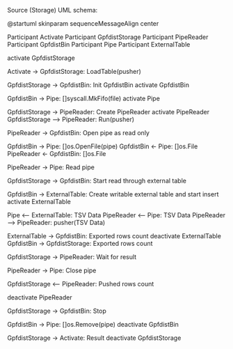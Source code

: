 Source (Storage) UML schema:

@startuml
skinparam sequenceMessageAlign center

Participant Activate
Participant GpfdistStorage
Participant PipeReader
Participant GpfdistBin
Participant Pipe
Participant ExternalTable

activate GpfdistStorage

Activate -> GpfdistStorage: LoadTable(pusher)

GpfdistStorage -> GpfdistBin: Init GpfdistBin
activate GpfdistBin

GpfdistBin -> Pipe: []syscall.MkFifo(file)
activate Pipe

GpfdistStorage -> PipeReader: Create PipeReader
activate PipeReader
GpfdistStorage --> PipeReader: Run(pusher)

PipeReader -> GpfdistBin: Open pipe as read only

GpfdistBin -> Pipe: []os.OpenFile(pipe)
GpfdistBin <- Pipe: []os.File
PipeReader <- GpfdistBin: []os.File

PipeReader -> Pipe: Read pipe

GpfdistStorage -> GpfdistBin: Start read through external table

GpfdistBin -> ExternalTable: Create writable external table and start insert
activate ExternalTable

Pipe <-- ExternalTable: TSV Data
PipeReader <-- Pipe: TSV Data
PipeReader --> PipeReader: pusher(TSV Data)

ExternalTable -> GpfdistBin: Exported rows count
deactivate ExternalTable
GpfdistBin -> GpfdistStorage: Exported rows count

GpfdistStorage -> PipeReader: Wait for result

PipeReader -> Pipe: Close pipe

GpfdistStorage <-- PipeReader: Pushed rows count

deactivate PipeReader

GpfdistStorage -> GpfdistBin: Stop

GpfdistBin -> Pipe: []os.Remove(pipe)
deactivate GpfdistBin

GpfdistStorage -> Activate: Result
deactivate GpfdistStorage
